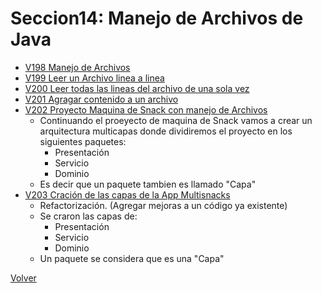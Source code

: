 # Seccion14: Manejo de Archivos de Java
* [V198 Manejo de Archivos](V198_Manejo_de_Archivos_en_Java/src/archivos/CrearArchivo.java)
* [V199 Leer un Archivo linea a linea](V199_Leer_un_Archivo_en_Java/src/archivos/LeerArchivo.java)
* [V200 Leer todas las lineas del archivo de una sola vez](V200_Leer_todo_el_Archivo/src/archivos/LeerTodo.java)
* [V201 Agragar contenido a un archivo](V201_Escribir_a_un_Archivo/src/archivos/AgregarContenidoArchivo.java)
* [V202 Proyecto Maquina de Snack con manejo de Archivos](V202_Proyecto_Maquina_de_Snacks_con_Manejo_de_Archivos/Docs/arquitectura-multicapas.jpg)
    - Continuando el proeyecto de maquina de Snack vamos a crear un 
        arquitectura multicapas donde dividiremos el proyecto en los 
        siguientes paquetes: 
        * Presentación
        * Servicio
        * Dominio
    - Es decir que un paquete tambien es llamado "Capa"
* [V203 Cración de las capas de la App Multisnacks](V203_Arquitectura_Multicapas_App_Maquina_de_Snacks/src/maquina_snacks_archivos)
    - Refactorización. (Agregar mejoras a un código ya existente)
    - Se craron las capas de: 
        * Presentación
        * Servicio
        * Dominio
    - Un paquete se considera que es una "Capa"


[Volver](../)